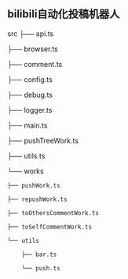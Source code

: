 ## bilibili自动化投稿机器人
src
├── api.ts


├── browser.ts

├── comment.ts

├── config.ts

├── debug.ts

├── logger.ts

├── main.ts

├── pushTreeWork.ts

├── utils.ts

└── works

    ├── pushWork.ts

    ├── repushWork.ts

    ├── toOthersCommentWork.ts

    ├── toSelfCommentWork.ts

    └── utils

        ├── bar.ts

        └── push.ts

